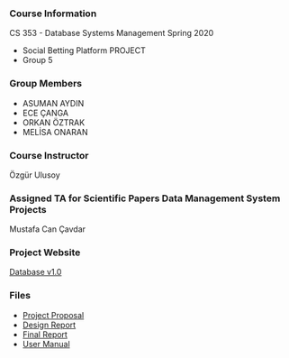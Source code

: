 ### Course Information
CS 353 - Database Systems Management Spring 2020
- Social Betting Platform PROJECT
- Group 5

### Group Members
- ASUMAN AYDIN 
- ECE ÇANGA
- ORKAN ÖZTRAK
- MELİSA ONARAN

### Course Instructor
Özgür Ulusoy

### Assigned TA for Scientific Papers Data Management System Projects
Mustafa Can Çavdar

### Project Website
[Database v1.0](https://mellonaran.github.io/)

### Files
- [Project Proposal](https://drive.google.com/drive/folders/1KIgHTuxWTEr2PXi7dOKF0QrvBFUogWGl)
- [Design Report]()
- [Final Report]()
- [User Manual]()
